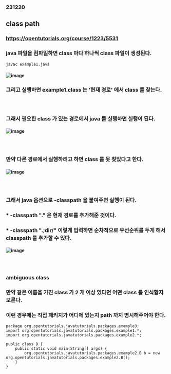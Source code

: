 ### 231220
## class path
### https://opentutorials.org/course/1223/5531
### java 파일을 컴파일하면 class 마다 하나씩 class 파일이 생성된다.
```
javac example1.java
```
#### ![image](https://github.com/Shin-jongwhan/java/assets/62974484/97c88805-becb-41bf-b025-819f85609c0b)
### 그리고 실행하면 example1.class 는 '현재 경로' 에서 class 를 찾는다.
### <br/>

### 그래서 필요한 class 가 있는 경로에서 java 를 실행하면 실행이 된다.
#### ![image](https://github.com/Shin-jongwhan/java/assets/62974484/32bfc3d9-5f33-4301-aa49-339a9daed8c7)
### <br/>

### 만약 다른 경로에서 실행하려고 하면 class 를 못 찾았다고 한다.
#### ![image](https://github.com/Shin-jongwhan/java/assets/62974484/83f1fb63-a967-4887-89af-a50790552d5c)
### <br/>

### 그래서 java 옵션으로 -classpath 을 붙여주면 실행이 된다.
### * -classpath "." 은 현재 경로를 추가해준 것이다.
### * -classpath ".;dir/" 이렇게 입력하면 순차적으로 우선순위를 두게 해서 classpath 를 추가할 수 있다.
#### ![image](https://github.com/Shin-jongwhan/java/assets/62974484/decd11b6-a310-4956-831d-476817017fdb)
### <br/>

### ambiguous class
### 만약 같은 이름을 가진 class 가 2 개 이상 있다면 어떤 class 를 인식할지 모른다.
### 이런 경우에는 직접 패키지가 어디에 있는지 path 까지 명시해주어야 한다.
```
package org.opentutorials.javatutorials.packages.example3;
import org.opentutorials.javatutorials.packages.example1.*;
import org.opentutorials.javatutorials.packages.example2.*;
 
public class D {
    public static void main(String[] args) {
        org.opentutorials.javatutorials.packages.example2.B b = new org.opentutorials.javatutorials.packages.example2.B();
    }
}
  
```
### <br/>

